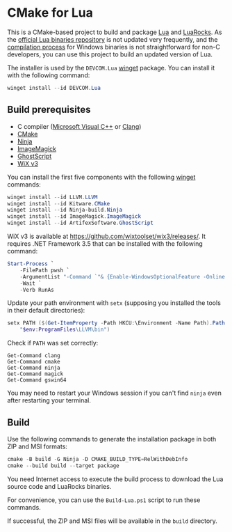 # CMake for Lua

This is a CMake-based project to build and package [Lua](https://lua.org/) and
[LuaRocks](https://luarocks.org/). As the [official Lua binaries
repository](https://luabinaries.sourceforge.net/) is not updated very
frequently, and the [compilation
process](https://www.lua.org/manual/5.4/readme.html) for Windows binaries is not
straightforward for non-C developers, you can use this project to build an
updated version of Lua.

The installer is used by the `DEVCOM.Lua`
[winget](https://learn.microsoft.com/windows/package-manager/) package. You can
install it with the following command:

```powershell
winget install --id DEVCOM.Lua
```

## Build prerequisites

- C compiler ([Microsoft Visual
  C++](https://learn.microsoft.com/cpp/overview/visual-cpp-in-visual-studio) or
  [Clang](https://clang.llvm.org/))
- [CMake](https://cmake.org/)
- [Ninja](https://ninja-build.org/)
- [ImageMagick](https://imagemagick.org/)
- [GhostScript](https://www.ghostscript.com/)
- [WiX v3](https://wixtoolset.org/docs/wix3/)

You can install the first five components with the following
[winget](https://learn.microsoft.com/windows/package-manager/winget/) commands:

```powershell
winget install --id LLVM.LLVM
winget install --id Kitware.CMake
winget install --id Ninja-build.Ninja
winget install --id ImageMagick.ImageMagick
winget install --id ArtifexSoftware.GhostScript
```

WiX v3 is available at <https://github.com/wixtoolset/wix3/releases/>. It
requires .NET Framework 3.5 that can be installed with the following command:

```powershell
Start-Process `
    -FilePath pwsh `
    -ArgumentList "-Command `"& {Enable-WindowsOptionalFeature -Online -FeatureName NetFx3}`"" `
    -Wait `
    -Verb RunAs
```

Update your path environment with `setx` (supposing you installed the tools in
their default directories):

```powershell
setx PATH ($(Get-ItemProperty -Path HKCU:\Environment -Name Path).Path + `
    "$env:ProgramFiles\LLVM\bin")
```

Check if `PATH` was set correctly:

```
Get-Command clang
Get-Command cmake
Get-Command ninja
Get-Command magick
Get-Command gswin64
```

You may need to restart your Windows session if you can't find `ninja` even
after restarting your terminal.

## Build

Use the following commands to generate the installation package in both ZIP and
MSI formats:

```powershell
cmake -B build -G Ninja -D CMAKE_BUILD_TYPE=RelWithDebInfo
cmake --build build --target package
```

You need Internet access to execute the build process to download the Lua source
code and LuaRocks binaries.

For convenience, you can use the `Build-Lua.ps1` script to run these commands.

If successful, the ZIP and MSI files will be available in the `build` directory.
